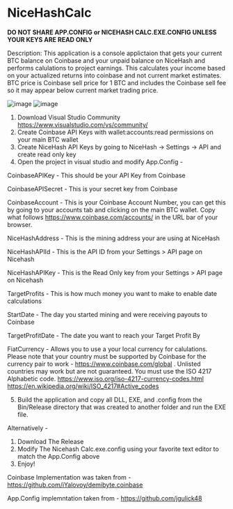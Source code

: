 # NiceHashCalc

**DO NOT SHARE APP.CONFIG or NICEHASH CALC.EXE.CONFIG UNLESS YOUR KEYS ARE READ ONLY**

Description:
This application is a console applictaion that gets your current BTC balance on Coinbase and your unpaid balance on NiceHash and performs calulations to project earnings. This calculates your income based on your actualized returns into coinbase and not current market estimates. BTC price is Coinbase sell price for 1 BTC and includes the Coinbase sell fee so it may appear below current market trading price.  

![image](https://user-images.githubusercontent.com/20748167/34861220-efb3b052-f728-11e7-994d-8f14cebb4003.png)
![image](https://user-images.githubusercontent.com/20748167/34861241-2010c776-f729-11e7-89b9-22bd07e1485d.png)


1. Download Visual Studio Community https://www.visualstudio.com/vs/community/
2. Create Coinbase API Keys with wallet:accounts:read permissions on your main BTC wallet
3. Create NiceHash API Keys by going to NiceHash -> Settings -> API and create read only key
4. Open the project in visual studio and modify App.Config -

CoinbaseAPIKey - This should be your API Key from Coinbase

CoinbaseAPISecret - This is your secret key from Coinbase

CoinbaseAccount - This is your Coinbase Account Number, you can get this by going to your accounts tab and clicking on the main BTC wallet. Copy what follows https://www.coinbase.com/accounts/ in the URL bar of your browser. 

NiceHashAddress - This is the mining address your are using at NiceHash

NiceHashAPIId - This is the API ID from your Settings > API page on Nicehash

NiceHashAPIKey - This is the Read Only key from your Settings > API page on Nicehash

TargetProfits - This is how much money you want to make to enable date calculations

StartDate - The day you started mining and were receiving payouts to Coinbase

TargetProfitDate - The date you want to reach your Target Profit By

FiatCurrency - Allows you to use a your local currency for calulations. Please note that your country must be supported by Coinbase for the currency pair to work - https://www.coinbase.com/global . Unlisted countries may work but are not guaranteed.   You must use the ISO 4217 Alphabetic code. https://www.iso.org/iso-4217-currency-codes.html https://en.wikipedia.org/wiki/ISO_4217#Active_codes

5. Build the application and copy all DLL, EXE, and .config from the Bin/Release directory that was created to another folder and run the EXE file. 





Alternatively -

1. Download The Release
2. Modify The Nicehash Calc.exe.config using your favorite text editor to match the App.Config above
3. Enjoy!



Coinbase Implementation was taken from - https://github.com/iYalovoy/demibyte.coinbase

App.Config implemntation taken from - https://github.com/jgulick48
